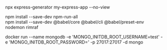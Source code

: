 npx express-generator my-express-app --no-view

npm install --save-dev npm-run-all  
npm install --save-dev @babel/core @babel/cli @babel/preset-env nodemon rimraf

docker run --name mongodb -e 'MONGO_INITDB_ROOT_USERNAME=test' -e 'MONGO_INITDB_ROOT_PASSWORD=' -p 27017:27017  -d  mongo


